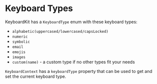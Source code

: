 # Keyboard Types

KeyboardKit has a `KeyboardType` enum with these keyboard types:

* `alphabetic(uppercased/lowercased/capsLocked)`
* `numeric`
* `symbolic`
* `email`
* `emojis`
* `images`
* `custom(name)` - a custom type if no other types fit your needs

`KeyboardContext` has a `keyboardType` property that can be used to get and set the current keyboard type. 
